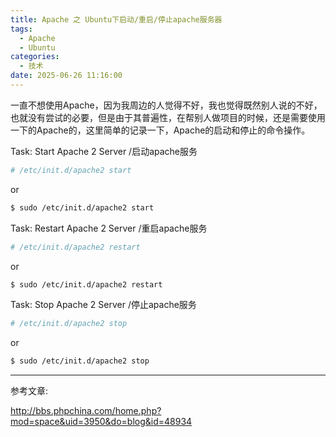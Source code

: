 ```yaml
---
title: Apache 之 Ubuntu下启动/重启/停止apache服务器
tags:
  - Apache
  - Ubuntu
categories:
  - 技术
date: 2025-06-26 11:16:00
---
```


一直不想使用Apache，因为我周边的人觉得不好，我也觉得既然别人说的不好，也就没有尝试的必要，但是由于其普遍性，在帮别人做项目的时候，还是需要使用一下的Apache的，这里简单的记录一下，Apache的启动和停止的命令操作。

Task: Start Apache 2 Server /启动apache服务

```bash
# /etc/init.d/apache2 start
```

or

```bash
$ sudo /etc/init.d/apache2 start
```

Task: Restart Apache 2 Server /重启apache服务

```bash
# /etc/init.d/apache2 restart
```

or

```bash
$ sudo /etc/init.d/apache2 restart
```

Task: Stop Apache 2 Server /停止apache服务

```bash
# /etc/init.d/apache2 stop
```

or

```bash
$ sudo /etc/init.d/apache2 stop
```

---

参考文章:

http://bbs.phpchina.com/home.php?mod=space&uid=3950&do=blog&id=48934

